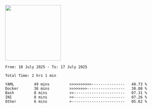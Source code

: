 <img height="180em" src="https://github-readme-stats-eight-theta.vercel.app/api?username=bkundev&show_icons=true&theme=radical&include_all_commits=true&count_private=true"/>
<!--START_SECTION:waka-->

```all_time
From: 10 July 2025 - To: 17 July 2025

Total Time: 2 hrs 1 min

YAML         49 mins         >>>>>>>>>>---------------   40.73 %
Docker       36 mins         >>>>>>>>-----------------   30.08 %
Bash         8 mins          >>-----------------------   07.31 %
INI          8 mins          >>-----------------------   07.26 %
Other        6 mins          >------------------------   05.62 %
```

<!--END_SECTION:waka-->
